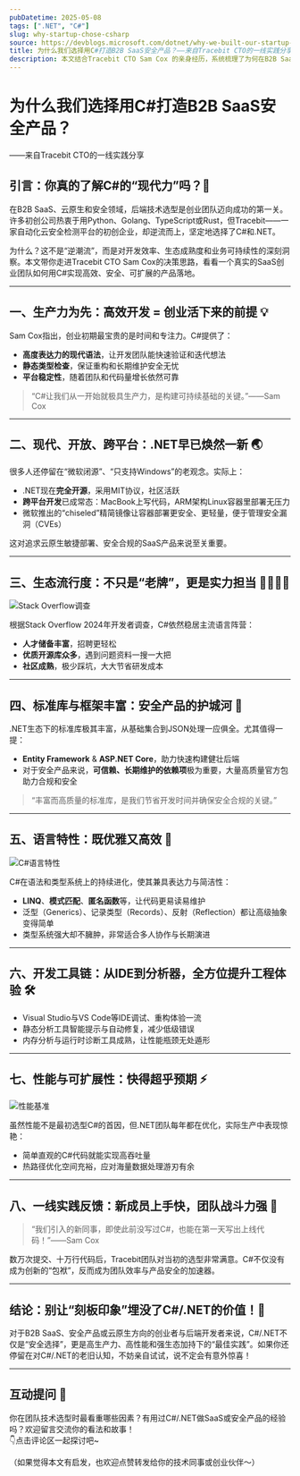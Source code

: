 ```yaml
---
pubDatetime: 2025-05-08
tags: [".NET", "C#"]
slug: why-startup-chose-csharp
source: https://devblogs.microsoft.com/dotnet/why-we-built-our-startup-in-csharp/
title: 为什么我们选择用C#打造B2B SaaS安全产品？——来自Tracebit CTO的一线实践分享
description: 本文结合Tracebit CTO Sam Cox 的亲身经历，系统梳理了为何在B2B SaaS安全产品开发中选择C#/.NET作为核心技术栈的七大理由，对软件开发者、技术决策者在后端技术选型、云原生与安全产品实践中具有重要参考价值。
---
```


# 为什么我们选择用C#打造B2B SaaS安全产品？

——来自Tracebit CTO的一线实践分享

## 引言：你真的了解C#的“现代力”吗？🚀

在B2B SaaS、云原生和安全领域，后端技术选型是创业团队迈向成功的第一关。许多初创公司热衷于用Python、Golang、TypeScript或Rust，但Tracebit——一家自动化云安全检测平台的初创企业，却逆流而上，坚定地选择了C#和.NET。

为什么？这不是“逆潮流”，而是对开发效率、生态成熟度和业务可持续性的深刻洞察。本文带你走进Tracebit CTO Sam Cox的决策思路，看看一个真实的SaaS创业团队如何用C#实现高效、安全、可扩展的产品落地。

---

## 一、生产力为先：高效开发 = 创业活下来的前提 💡

Sam Cox指出，创业初期最宝贵的是时间和专注力。C#提供了：

- **高度表达力的现代语法**，让开发团队能快速验证和迭代想法
- **静态类型检查**，保证重构和长期维护安全无忧
- **平台稳定性**，随着团队和代码量增长依然可靠

> “C#让我们从一开始就极具生产力，是构建可持续基础的关键。”——Sam Cox

---

## 二、现代、开放、跨平台：.NET早已焕然一新 🌏

很多人还停留在“微软闭源”、“只支持Windows”的老观念。实际上：

- .NET现在**完全开源**，采用MIT协议，社区活跃
- **跨平台开发**已成常态：MacBook上写代码，ARM架构Linux容器里部署无压力
- 微软推出的“chiseled”精简镜像让容器部署更安全、更轻量，便于管理安全漏洞（CVEs）

这对追求云原生敏捷部署、安全合规的SaaS产品来说至关重要。

---

## 三、生态流行度：不只是“老牌”，更是实力担当 👨‍💻👩‍💻

![Stack Overflow调查](https://devblogs.microsoft.com/dotnet/wp-content/uploads/sites/10/2025/05/stack-overflow.png)

根据Stack Overflow 2024年开发者调查，C#依然稳居主流语言阵营：

- **人才储备丰富**，招聘更轻松
- **优质开源库众多**，遇到问题资料一搜一大把
- **社区成熟**，极少踩坑，大大节省研发成本

---

## 四、标准库与框架丰富：安全产品的护城河 🔐

.NET生态下的标准库极其丰富，从基础集合到JSON处理一应俱全。尤其值得一提：

- **Entity Framework** & **ASP.NET Core**，助力快速构建健壮后端
- 对于安全产品来说，**可信赖、长期维护的依赖项**极为重要，大量高质量官方包助力合规和安全

> “丰富而高质量的标准库，是我们节省开发时间并确保安全合规的关键。”

---

## 五、语言特性：既优雅又高效 🦾

![C#语言特性](https://devblogs.microsoft.com/dotnet/wp-content/uploads/sites/10/2025/05/language-features.png)

C#在语法和类型系统上的持续进化，使其兼具表达力与简洁性：

- **LINQ**、**模式匹配**、**匿名函数**等，让代码更易读易维护
- 泛型（Generics）、记录类型（Records）、反射（Reflection）都让高级抽象变得简单
- 类型系统强大却不臃肿，非常适合多人协作与长期演进

---

## 六、开发工具链：从IDE到分析器，全方位提升工程体验 🛠️

- Visual Studio与VS Code等IDE调试、重构体验一流
- 静态分析工具智能提示与自动修复，减少低级错误
- 内存分析与运行时诊断工具成熟，让性能瓶颈无处遁形

---

## 七、性能与可扩展性：快得超乎预期 ⚡

![性能基准](https://devblogs.microsoft.com/dotnet/wp-content/uploads/sites/10/2025/05/tech-empower-results.png)

虽然性能不是最初选型C#的首因，但.NET团队每年都在优化，实际生产中表现惊艳：

- 简单直观的C#代码就能实现高吞吐量
- 热路径优化空间充裕，应对海量数据处理游刃有余

---

## 八、一线实践反馈：新成员上手快，团队战斗力强 💪

> “我们引入的新同事，即使此前没写过C#，也能在第一天写出上线代码！”——Sam Cox

数万次提交、十万行代码后，Tracebit团队对当初的选型非常满意。C#不仅没有成为创新的“包袱”，反而成为团队效率与产品安全的加速器。

---

## 结论：别让“刻板印象”埋没了C#/.NET的价值！🎯

对于B2B SaaS、安全产品或云原生方向的创业者与后端开发者来说，C#/.NET不仅是“安全选择”，更是高生产力、高性能和强生态加持下的“最佳实践”。如果你还停留在对C#/.NET的老旧认知，不妨亲自试试，说不定会有意外惊喜！

---

## 互动提问 🤔

你在团队技术选型时最看重哪些因素？有用过C#/.NET做SaaS或安全产品的经验吗？欢迎留言交流你的看法和故事！  
👇点击评论区一起探讨吧~

（如果觉得本文有启发，也欢迎点赞转发给你的技术同事或创业伙伴～）
